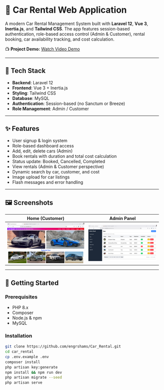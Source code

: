 # 🚗 Car Rental Web Application

A modern Car Rental Management System built with **Laravel 12**, **Vue 3**, **Inertia.js**, and **Tailwind CSS**. The app features session-based authentication, role-based access control (Admin & Customer), rental booking, car availability tracking, and cost calculation.

📺 **Project Demo:** [Watch Video Demo](https://drive.google.com/file/d/1OzUoTm3oNJp1iyOvSEmb-W0ucA4Y2Fu0/view?usp=sharing)

---

## 🔧 Tech Stack

- **Backend**: Laravel 12
- **Frontend**: Vue 3 + Inertia.js
- **Styling**: Tailwind CSS
- **Database**: MySQL
- **Authentication**: Session-based (no Sanctum or Breeze)
- **Role Management**: Admin / Customer

---

## ✨ Features

- User signup & login system
- Role-based dashboard access
- Add, edit, delete cars (Admin)
- Book rentals with duration and total cost calculation
- Status update: Booked, Cancelled, Completed
- View rentals (Admin & Customer perspective)
- Dynamic search by car, customer, and cost
- Image upload for car listings
- Flash messages and error handling

---

## 🖼️ Screenshots

| Home (Customer) | Admin Panel |
|-----------------|-------------|
| ![Home Screenshot](screenshots/home.png) | ![Admin Screenshot](screenshots/admin.png) |

---

## 🚀 Getting Started

### Prerequisites

- PHP 8.x
- Composer
- Node.js & npm
- MySQL

### Installation

```bash
git clone https://github.com/engrshams/Car_Rental.git
cd car_rental
cp .env.example .env
composer install
php artisan key:generate
npm install && npm run dev
php artisan migrate --seed
php artisan serve
